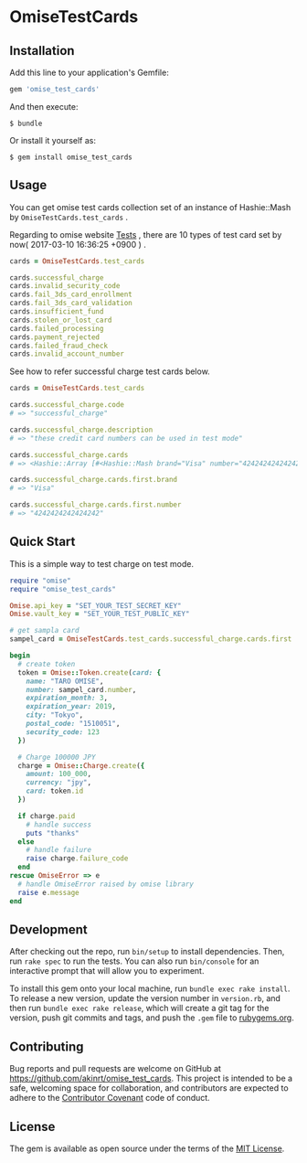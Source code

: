 # OmiseTestCards

## Installation

Add this line to your application's Gemfile:

```ruby
gem 'omise_test_cards'
```

And then execute:

    $ bundle

Or install it yourself as:

    $ gem install omise_test_cards

## Usage

You can get omise test cards collection set of an instance of Hashie::Mash by `OmiseTestCards.test_cards` .

Regarding to omise website [Tests](https://www.omise.co/api-testing) , there are 10 types of test card set by now( 2017-03-10 16:36:25 +0900 ) .

```ruby
cards = OmiseTestCards.test_cards

cards.successful_charge
cards.invalid_security_code
cards.fail_3ds_card_enrollment
cards.fail_3ds_card_validation
cards.insufficient_fund
cards.stolen_or_lost_card
cards.failed_processing
cards.payment_rejected
cards.failed_fraud_check
cards.invalid_account_number
```

See how to refer successful charge test cards below.

```ruby
cards = OmiseTestCards.test_cards

cards.successful_charge.code
# => "successful_charge"

cards.successful_charge.description
# => "these credit card numbers can be used in test mode"

cards.successful_charge.cards
# => <Hashie::Array [#<Hashie::Mash brand="Visa" number="4242424242424242">, #<Hashie::Mash brand="Visa" number="4111111111111111">, #<Hashie::Mash brand="MasterCard" number="5555555555554444">, #<Hashie::Mash brand="MasterCard" number="5454545454545454">, #<Hashie::Mash brand="JCB" number="3530111333300000">, #<Hashie::Mash brand="JCB" number="3566111111111113">]>

cards.successful_charge.cards.first.brand
# => "Visa"

cards.successful_charge.cards.first.number
# => "4242424242424242"
```

## Quick Start

This is a simple way to test charge on test mode.

```ruby
require "omise"
require "omise_test_cards"

Omise.api_key = "SET_YOUR_TEST_SECRET_KEY"
Omise.vault_key = "SET_YOUR_TEST_PUBLIC_KEY"

# get sampla card
sampel_card = OmiseTestCards.test_cards.successful_charge.cards.first

begin
  # create token
  token = Omise::Token.create(card: {
    name: "TARO OMISE",
    number: sampel_card.number,
    expiration_month: 3,
    expiration_year: 2019,
    city: "Tokyo",
    postal_code: "1510051",
    security_code: 123
  })

  # Charge 100000 JPY
  charge = Omise::Charge.create({
    amount: 100_000,
    currency: "jpy",
    card: token.id
  })

  if charge.paid
    # handle success
    puts "thanks"
  else
    # handle failure
    raise charge.failure_code
  end
rescue OmiseError => e
  # handle OmiseError raised by omise library
  raise e.message
end
```


## Development

After checking out the repo, run `bin/setup` to install dependencies. Then, run `rake spec` to run the tests. You can also run `bin/console` for an interactive prompt that will allow you to experiment.

To install this gem onto your local machine, run `bundle exec rake install`. To release a new version, update the version number in `version.rb`, and then run `bundle exec rake release`, which will create a git tag for the version, push git commits and tags, and push the `.gem` file to [rubygems.org](https://rubygems.org).

## Contributing

Bug reports and pull requests are welcome on GitHub at https://github.com/akinrt/omise_test_cards. This project is intended to be a safe, welcoming space for collaboration, and contributors are expected to adhere to the [Contributor Covenant](http://contributor-covenant.org) code of conduct.


## License

The gem is available as open source under the terms of the [MIT License](http://opensource.org/licenses/MIT).
